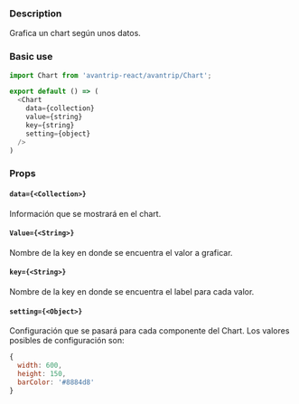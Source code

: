### Description
Grafica un chart según unos datos.

### Basic use

```javascript
import Chart from 'avantrip-react/avantrip/Chart';

export default () => (
  <Chart
    data={collection}
    value={string}
    key={string}
    setting={object}
  />
)
```


### Props

#### `data={<Collection>}`
Información que se mostrará en el chart.

#### `Value={<String>}`
Nombre de la key en donde se encuentra el valor a graficar.

#### `key={<String>}`
Nombre de la key en donde se encuentra el label para cada
valor.

#### `setting={<Object>}`
Configuración que se pasará para cada componente del Chart.
Los valores posibles de configuración son:
```javascript
{
  width: 600,
  height: 150,
  barColor: '#8884d8'
}
```
